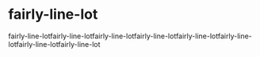 # fairly-line-lot
fairly-line-lotfairly-line-lotfairly-line-lotfairly-line-lotfairly-line-lotfairly-line-lotfairly-line-lotfairly-line-lot
